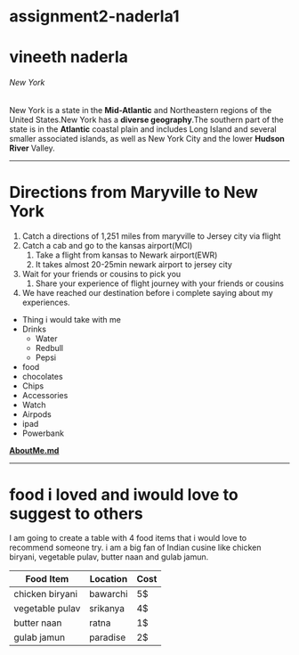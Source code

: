 # assignment2-naderla1
# vineeth naderla
###### New York
New York is a state in the **Mid-Atlantic** and Northeastern regions of the United States.New York has a **diverse geography**.The southern part of the state is in the **Atlantic** coastal plain and includes Long Island and several smaller associated islands, as well as New York City and the lower **Hudson River** Valley. 

---

# Directions from Maryville to New York
1. Catch a directions of 1,251 miles from maryville to Jersey city via flight
2. Catch a cab and go to the kansas airport(MCI)
    1. Take a flight from kansas to Newark airport(EWR)
    2. It takes almost 20-25min newark airport to jersey city
3. Wait for your friends or cousins to pick you
    1. Share your experience of flight journey with your friends or cousins
5. We have reached  our destination before i complete saying about my experiences.


* Thing i would take with me
 * Drinks 
   * Water 
   * Redbull
   * Pepsi
 * food 
  * chocolates 
  * Chips
 * Accessories
  * Watch
  * Airpods
  * ipad
  * Powerbank

  **[AboutMe.md](AboutMe.md)**

  ---

  # food i loved and iwould love to suggest to others
  I am going to create a table with 4 food items that i would love to recommend someone try. i am a big fan of Indian cusine like chicken biryani, vegetable pulav, butter naan and gulab jamun.

  |Food Item|Location|Cost|
  |---|---|---|
  |chicken biryani|bawarchi|5$|
  |vegetable pulav|srikanya|4$|
  |butter naan|ratna|1$|
  |gulab jamun|paradise|2$|

  